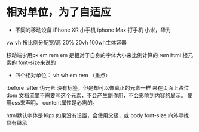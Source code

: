 # 相对单位，为了自适应
  - 不同的移动设备
   iPhone XR 小手机
   iphone Max 打手机
   小米，华为

   
   vw vh 按比例分配宽/高 20% 20vh 100wh主体容器

   移动端少用px  em rem 
   em 是相对于自身的字体大小来比例计算的
   rem html 根元素的 font-size来说的

   * 四个相对单位： vh wh em rem （重点）

   :before :after 伪元素 
   没有标签，但是却可以像真正的元素一样 来在页面上占位
   dom 文档流里不需要写这个元素，不会产生副作用，不会影响到内容的展示。
   使用css来声明， content属性是必需的。

   html默认字体是16px
   如果没有设置，会使用父级，或 body font-size 向外寻找 具有继承

   